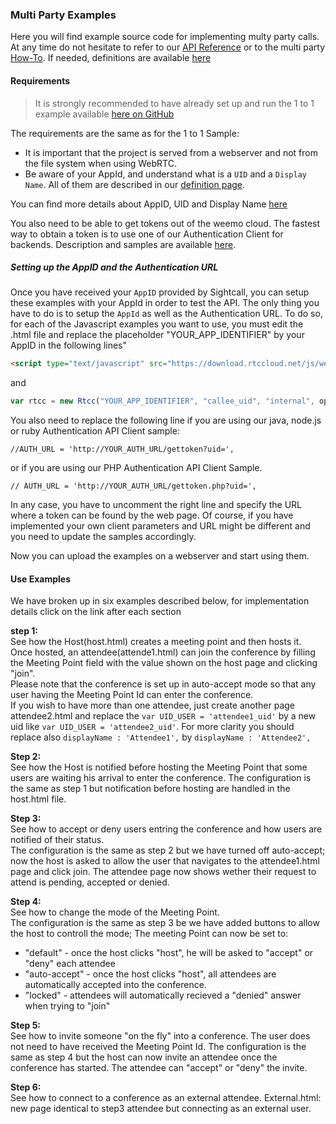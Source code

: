 ### Multi Party Examples

Here you will find example source code for implementing multy party calls. At any time do not hesitate to refer to our [API Reference](http://docs.sightcall.com/GD/01_javascript/10_api_js_sightcall/) or to the multi party [How-To](http://docs.sightcall.com/GD/01_javascript/05_js_multiparty.html). If needed, definitions are available [here](http://docs.sightcall.com/GD/06_definitions.html)


#### Requirements

>It is strongly recommended to have already set up and run the 1 to 1 example available [here on GitHub](https://github.com/sightcall/one-to-one-js-sample)  

The requirements are the same as for the 1 to 1 Sample:  

- It is important that the project is served from a webserver and not from the file system when using WebRTC.
- Be aware of your AppId, and understand what is a ```UID``` and a ```Display Name```. All of them are described in our [definition page](https://docs.sightcall.com/GD/06_definitions.html).

You can find more details about AppID, UID and Display Name [here](https://docs.sightcall.com/GD/01_javascript/01_jsquickstart.html)

You also need to be able to get tokens out of the weemo cloud. The fastest way to obtain a token is to use one of our Authentication Client for backends. Description and samples are available [here](https://docs.sightcall.com/GD/04_backend/).

##### Setting up the AppID and the Authentication URL

Once you have received your ```AppID``` provided by Sightcall, you can setup these examples with your AppId in order to test the API. The only thing you have to do is to setup the ```AppId``` as well as the Authentication URL.
To do so, for each of the Javascript examples you want to use, you must edit the .html file and
replace the placeholder "YOUR_APP_IDENTIFIER" by your AppID in the following lines"

```html
<script type="text/javascript" src="https://download.rtccloud.net/js/webappid/YOUR_APP_IDENTIFIER"></script>
```

and 

```JavaScript
var rtcc = new Rtcc("YOUR_APP_IDENTIFIER", "callee_uid", "internal", options);
```

You also need to replace the following line if you are using our java, node.js or ruby Authentication API Client sample:

```
//AUTH_URL = 'http://YOUR_AUTH_URL/gettoken?uid=',
```
 or if you are using our PHP Authentication API Client Sample.

```
// AUTH_URL = 'http://YOUR_AUTH_URL/gettoken.php?uid=',

```
In any case, you have to uncomment the right line and specify the URL where a token can be found by the web page.
Of course, if you have implemented your own client parameters and URL might be different and you need to update the samples accordingly.

Now you can upload the examples on a webserver and start using them.


#### Use Examples

We have broken up in six examples described below, for implementation details click on the link after each section


**step 1:**  
See how the Host(host.html) creates a meeting point and then hosts it.  
Once hosted, an attendee(attende1.html) can join the conference by filling the Meeting Point field with the value shown on the host page and clicking "join".  
Please note that the conference is set up in auto-accept mode so that any user having the Meeting Point Id can enter the conference.  
If you wish to have more than one attendee, just create another page attendee2.html and replace the 
```var UID_USER = 'attendee1_uid'``` by a new uid like ```var UID_USER = 'attendee2_uid'```.
For more clarity you should replace also ```displayName : 'Attendee1',``` by ```displayName : 'Attendee2',```

**Step 2:**  
See how the Host is notified before hosting the Meeting Point that some users are waiting his arrival to enter the conference.
The configuration is the same as step 1 but notification before hosting are handled in the host.html file.  

**Step 3:**  
See how to accept or deny users entring the conference and how users are notified of their status.  
The configuration is the same as step 2 but we have turned off auto-accept; now the host is asked to allow the user that navigates to the attendee1.html page and click join. The attendee page now shows wether their request to attend is pending, accepted or denied.  

**Step 4:**  
See how to change the mode of the Meeting Point.  
The configuration is the same as step 3 be we have added buttons to allow the host to controll the mode; The meeting Point can now be set to:
 - "default" -  once the host clicks "host", he will be asked to "accept" or "deny" each attendee
 - "auto-accept" - once the host clicks "host", all attendees are automatically accepted into the conference.
 - "locked" - attendees will automatically recieved a  "denied" answer when trying to "join"  

**Step 5:**  
See how to invite someone "on the fly" into a conference. The user does not need to have received the Meeting Point Id.
The configuration is the same as step 4 but the host can now invite an attendee once the conference has started. The attendee can  "accept" or "deny" the invite.  

**Step 6:**  
See how to connect to a conference as an external attendee.
External.html: new page identical to step3 attendee but connecting as an external user.